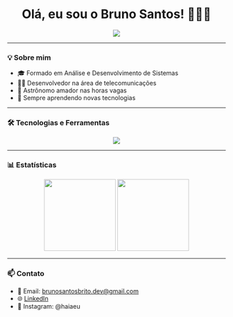 <h1 align="center">Olá, eu sou o Bruno Santos! 👨‍💻🚀</h1>

<p align="center">
  <img src="https://readme-typing-svg.herokuapp.com?font=Fira+Code&size=22&pause=1000&color=00A6FB&center=true&vCenter=true&width=435&lines=Desenvolvedor+Web+e+Mobile;Appaixonado+por+tecnologia+e+inovação;Bem-vindo+ao+meu+GitHub!">
</p>

---

### 💡 Sobre mim

- 🎓 Formado em Análise e Desenvolvimento de Sistemas  
- 👨‍💼 Desenvolvedor na área de telecomunicações 
- 🌌 Astrônomo amador nas horas vagas  
- 🧠 Sempre aprendendo novas tecnologias

---

### 🛠️ Tecnologias e Ferramentas

<p align="center">
  <img src="https://skillicons.dev/icons?i=react,nodejs,mysql,js,html,css,figma,github,vscode" />
</p>

---

### 📊 Estatísticas

<p align="center">
  <img src="https://github-readme-stats.vercel.app/api?username=brunosantos&show_icons=true&theme=tokyonight" height="165" />
  <img src="https://github-readme-streak-stats.herokuapp.com/?user=brunosantos&theme=tokyonight" height="165"/>
</p>

---

### 📫 Contato

- 📧 Email: brunosantosbrito.dev@gmail.com  
- 🌐 [LinkedIn](www.linkedin.com/in/brunoso0)  
- 📱 Instagram: @haiaeu
